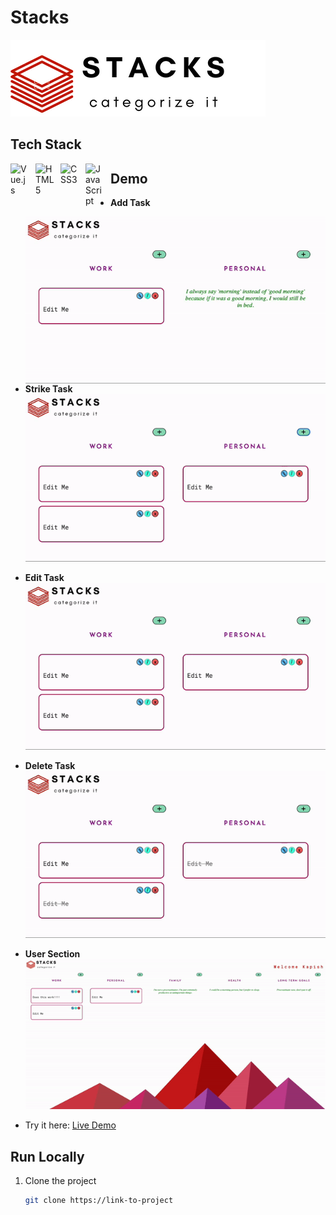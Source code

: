 # Stacks

![Logo](https://github.com/kapish-patel/Web-Development/blob/main/Project%20/to-do_app/Stacks/src/assets/Stacks.png)

## Tech Stack
<img align="left" alt="Vue.js" width="30px" style="padding-right:10px;" src="https://cdn.jsdelivr.net/gh/devicons/devicon/icons/vuejs/vuejs-original.svg" />
<img align="left" alt="HTML5" width="30px" style="padding-right:10px;" src="https://cdn.jsdelivr.net/gh/devicons/devicon/icons/html5/html5-original.svg" />
<img align="left" alt="CSS3" width="30px" style="padding-right:10px;" src="https://cdn.jsdelivr.net/gh/devicons/devicon/icons/css3/css3-original.svg" />
<img align="left" alt="JavaScript" width="30px" style="padding-right:10px;" src="https://cdn.jsdelivr.net/gh/devicons/devicon/icons/javascript/javascript-original.svg" />

## Demo

- **Add Task**
  <!-- ![Add Task Demo](https://github.com/kapish-patel/Web-Development/blob/main/Project%20/Demos/add_task.gif) -->
  <img align="left" alt="add task gif" style="padding-right:10px; height:100px width:200px" src="https://github.com/kapish-patel/Web-Development/blob/main/Project%20/Demos/add_task.gif" />

- **Strike Task**
  ![Strike Task Demo](https://github.com/kapish-patel/Web-Development/blob/main/Project%20/Demos/strike_task.gif)

- **Edit Task**
  ![Edit Task Demo](https://github.com/kapish-patel/Web-Development/blob/main/Project%20/Demos/edit_task.gif)

- **Delete Task**
  ![Delete Task Demo](https://github.com/kapish-patel/Web-Development/blob/main/Project%20/Demos/delete_task.gif)

- **User Section**
  ![User Section Demo](https://github.com/kapish-patel/Web-Development/blob/main/Project%20/Demos/edit_user.gif)

- Try it here: [Live Demo](https://stacks-todo.vercel.app/)

## Run Locally

1. Clone the project
   ```bash
   git clone https://link-to-project
